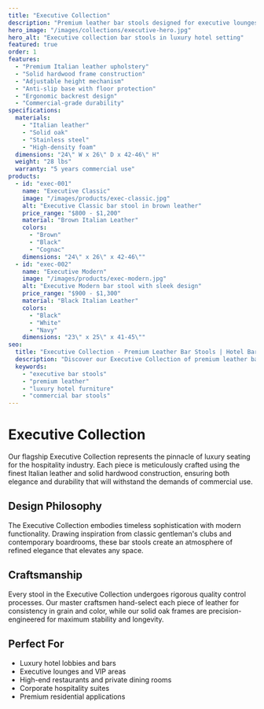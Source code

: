 ```yaml
---
title: "Executive Collection"
description: "Premium leather bar stools designed for executive lounges and high-end hospitality spaces. Combining traditional craftsmanship with modern comfort."
hero_image: "/images/collections/executive-hero.jpg"
hero_alt: "Executive collection bar stools in luxury hotel setting"
featured: true
order: 1
features:
  - "Premium Italian leather upholstery"
  - "Solid hardwood frame construction"
  - "Adjustable height mechanism"
  - "Anti-slip base with floor protection"
  - "Ergonomic backrest design"
  - "Commercial-grade durability"
specifications:
  materials:
    - "Italian leather"
    - "Solid oak"
    - "Stainless steel"
    - "High-density foam"
  dimensions: "24\" W x 26\" D x 42-46\" H"
  weight: "28 lbs"
  warranty: "5 years commercial use"
products:
  - id: "exec-001"
    name: "Executive Classic"
    image: "/images/products/exec-classic.jpg"
    alt: "Executive Classic bar stool in brown leather"
    price_range: "$800 - $1,200"
    material: "Brown Italian Leather"
    colors:
      - "Brown"
      - "Black"
      - "Cognac"
    dimensions: "24\" x 26\" x 42-46\""
  - id: "exec-002"
    name: "Executive Modern"
    image: "/images/products/exec-modern.jpg"
    alt: "Executive Modern bar stool with sleek design"
    price_range: "$900 - $1,300"
    material: "Black Italian Leather"
    colors:
      - "Black"
      - "White"
      - "Navy"
    dimensions: "23\" x 25\" x 41-45\""
seo:
  title: "Executive Collection - Premium Leather Bar Stools | Hotel Bar Stools"
  description: "Discover our Executive Collection of premium leather bar stools. Perfect for luxury hotels, executive lounges, and high-end restaurants."
  keywords:
    - "executive bar stools"
    - "premium leather"
    - "luxury hotel furniture"
    - "commercial bar stools"
---
```


# Executive Collection

Our flagship Executive Collection represents the pinnacle of luxury seating for the hospitality industry. Each piece is meticulously crafted using the finest Italian leather and solid hardwood construction, ensuring both elegance and durability that will withstand the demands of commercial use.

## Design Philosophy

The Executive Collection embodies timeless sophistication with modern functionality. Drawing inspiration from classic gentleman's clubs and contemporary boardrooms, these bar stools create an atmosphere of refined elegance that elevates any space.

## Craftsmanship

Every stool in the Executive Collection undergoes rigorous quality control processes. Our master craftsmen hand-select each piece of leather for consistency in grain and color, while our solid oak frames are precision-engineered for maximum stability and longevity.

## Perfect For

- Luxury hotel lobbies and bars
- Executive lounges and VIP areas
- High-end restaurants and private dining rooms
- Corporate hospitality suites
- Premium residential applications 